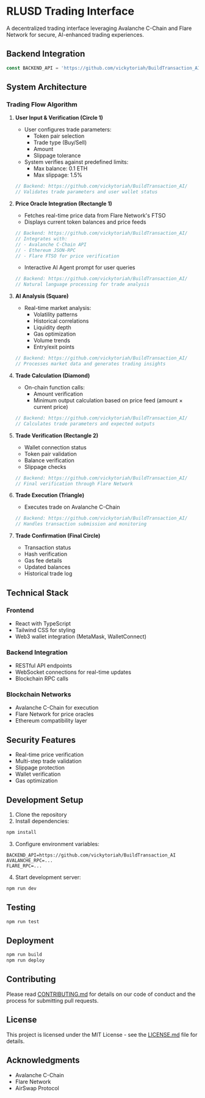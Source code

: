 # RLUSD Trading Interface

A decentralized trading interface leveraging Avalanche C-Chain and Flare Network for secure, AI-enhanced trading experiences.

## Backend Integration
```typescript
const BACKEND_API = 'https://github.com/vickytoriah/BuildTransaction_AI';
```

## System Architecture

### Trading Flow Algorithm

1. **User Input & Verification (Circle 1)**
   - User configures trade parameters:
     - Token pair selection
     - Trade type (Buy/Sell)
     - Amount
     - Slippage tolerance
   - System verifies against predefined limits:
     - Max balance: 0.1 ETH
     - Max slippage: 1.5%
   ```typescript
   // Backend: https://github.com/vickytoriah/BuildTransaction_AI/
   // Validates trade parameters and user wallet status
   ```

2. **Price Oracle Integration (Rectangle 1)**
   - Fetches real-time price data from Flare Network's FTSO
   - Displays current token balances and price feeds
   ```typescript
   // Backend: https://github.com/vickytoriah/BuildTransaction_AI/
   // Integrates with:
   // - Avalanche C-Chain API
   // - Ethereum JSON-RPC
   // - Flare FTSO for price verification
   ```
   - Interactive AI Agent prompt for user queries
   ```typescript
   // Backend: https://github.com/vickytoriah/BuildTransaction_AI/
   // Natural language processing for trade analysis
   ```

3. **AI Analysis (Square)**
   - Real-time market analysis:
     - Volatility patterns
     - Historical correlations
     - Liquidity depth
     - Gas optimization
     - Volume trends
     - Entry/exit points
   ```typescript
   // Backend: https://github.com/vickytoriah/BuildTransaction_AI/
   // Processes market data and generates trading insights
   ```

4. **Trade Calculation (Diamond)**
   - On-chain function calls:
     - Amount verification
     - Minimum output calculation based on price feed (amount × current price)
   ```typescript
   // Backend: https://github.com/vickytoriah/BuildTransaction_AI/
   // Calculates trade parameters and expected outputs
   ```

5. **Trade Verification (Rectangle 2)**
   - Wallet connection status
   - Token pair validation
   - Balance verification
   - Slippage checks
   ```typescript
   // Backend: https://github.com/vickytoriah/BuildTransaction_AI/
   // Final verification through Flare Network
   ```

6. **Trade Execution (Triangle)**
   - Executes trade on Avalanche C-Chain
   ```typescript
   // Backend: https://github.com/vickytoriah/BuildTransaction_AI/
   // Handles transaction submission and monitoring
   ```

7. **Trade Confirmation (Final Circle)**
   - Transaction status
   - Hash verification
   - Gas fee details
   - Updated balances
   - Historical trade log

## Technical Stack

### Frontend
- React with TypeScript
- Tailwind CSS for styling
- Web3 wallet integration (MetaMask, WalletConnect)

### Backend Integration
- RESTful API endpoints
- WebSocket connections for real-time updates
- Blockchain RPC calls

### Blockchain Networks
- Avalanche C-Chain for execution
- Flare Network for price oracles
- Ethereum compatibility layer

## Security Features

- Real-time price verification
- Multi-step trade validation
- Slippage protection
- Wallet verification
- Gas optimization

## Development Setup

1. Clone the repository
2. Install dependencies:
```bash
npm install
```
3. Configure environment variables:
```env
BACKEND_API=https://github.com/vickytoriah/BuildTransaction_AI
AVALANCHE_RPC=...
FLARE_RPC=...
```
4. Start development server:
```bash
npm run dev
```

## Testing

```bash
npm run test
```

## Deployment

```bash
npm run build
npm run deploy
```

## Contributing

Please read [CONTRIBUTING.md](CONTRIBUTING.md) for details on our code of conduct and the process for submitting pull requests.

## License

This project is licensed under the MIT License - see the [LICENSE.md](LICENSE.md) file for details.

## Acknowledgments

- Avalanche C-Chain
- Flare Network
- AirSwap Protocol
